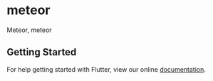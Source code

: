 # meteor

Meteor, meteor

## Getting Started

For help getting started with Flutter, view our online
[documentation](http://flutter.io/).
